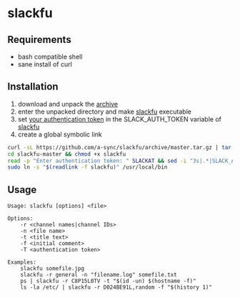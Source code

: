 # slackfu

## Requirements
 * bash compatible shell
 * sane install of curl

## Installation
 1. download and unpack the [archive](https://github.com/a-sync/slackfu/archive/master.tar.gz)
 2. enter the unpacked directory and make [slackfu](slackfu) executable
 3. set [your authentication token](https://api.slack.com/custom-integrations/legacy-tokens/) in the SLACK_AUTH_TOKEN variable of [slackfu](slackfu#L3)
 4. create a global symbolic link
```bash
curl -sL https://github.com/a-sync/slackfu/archive/master.tar.gz | tar xz
cd slackfu-master && chmod +x slackfu
read -p "Enter authentication token: " SLACKAT && sed -i "3s|.*|SLACK_AUTH_TOKEN=\"$SLACKAT\"|" slackfu
sudo ln -s "$(readlink -f slackfu)" /usr/local/bin
```

## Usage
```
Usage: slackfu [options] <file>

Options:
    -r <channel names|channel IDs>
    -n <file name>
    -t <title text>
    -f <initial comment>
    -T <authentication token>

Examples:
    slackfu somefile.jpg
    slackfu -r general -n "filename.log" somefile.txt
    ps | slackfu -r C8P15L0TV -t "$(id -un) $(hostname -f)"
    ls -la /etc/ | slackfu -r D024BE91L,random -f "$(history 1)"
```
